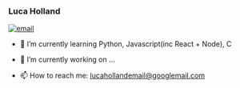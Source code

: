 ### Luca Holland
[![email](https://img.shields.io/static/v1?label=lucahollandemail@googlemail.com&message=%20&color=red&logo=gmail&style=flat-square&logoColor=white)](mailto:lucahollandemail@googlemail.com)

- 🌱 I’m currently learning Python, Javascript(inc React + Node), C

- 🔭 I’m currently working on ...

- 📫 How to reach me: lucahollandemail@googlemail.com


<!--
**lucaholl/lucaholl** is a ✨ _special_ ✨ repository because its `README.md` (this file) appears on your GitHub profile.

Here are some ideas to get you started:

- 🔭 I’m currently working on ...
- 🌱 I’m currently learning ...
- 👯 I’m looking to collaborate on ...
- 🤔 I’m looking for help with ...
- 💬 Ask me about ...
- 📫 How to reach me: ...
- 😄 Pronouns: ...
- ⚡ Fun fact: ...
-->
